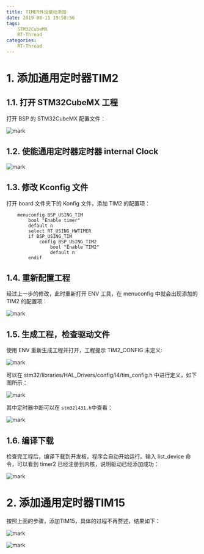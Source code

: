 ```yaml
---
title: TIMER外设驱动添加
date: 2019-08-11 19:58:56
tags:
    STM32CubeMX
    RT-Thread
categories:
    RT-Thread
---
```


<!--more-->

# 1. 添加通用定时器TIM2
## 1.1. 打开 STM32CubeMX 工程

打开 BSP 的 STM32CubeMX 配置文件：

![mark](http://mculover666.cn/image/20190827/PAmcyQgMgnQj.png?imageslim)

## 1.2. 使能通用定时器定时器 internal Clock

![mark](http://mculover666.cn/image/20190829/I1U2qPftAITm.png?imageslim)

## 1.3. 修改 Kconfig 文件

打开 board 文件夹下的 Konfig 文件，添加 TIM2 的配置项：

```
    menuconfig BSP_USING_TIM
        bool "Enable timer"
        default n
        select RT_USING_HWTIMER
        if BSP_USING_TIM
            config BSP_USING_TIM2
                bool "Enable TIM2"
                default n
        endif
```

## 1.4. 重新配置工程

经过上一步的修改，此时重新打开 ENV 工具，在 menuconfig 中就会出现添加的 TIM2 的配置项：

![mark](http://mculover666.cn/image/20190829/vRF37gaSBAqh.png?imageslim)

## 1.5. 生成工程，检查驱动文件

使用 ENV 重新生成工程并打开，工程提示 TIM2_CONFIG 未定义:

![mark](http://mculover666.cn/image/20190829/3Vs5unVHRliI.png?imageslim)

可以在 stm32/libraries/HAL_Drivers/config/l4/tim_config.h 中进行定义，如下图所示：

![mark](http://mculover666.cn/image/20190829/jl5AbNtDqvb0.png?imageslim)

其中定时器中断可以在 `stm32l431.h`中查看：

![mark](http://mculover666.cn/image/20190829/0zyVcpggA2V7.png?imageslim)

## 1.6. 编译下载

检查完工程后，编译下载到开发板，程序会自动开始运行。输入 list_device 命令，可以看到 timer2 已经注册到内核，说明驱动已经添加成功：

![mark](http://mculover666.cn/image/20190829/tViOphp1rG1w.png?imageslim)

# 2. 添加通用定时器TIM15

按照上面的步骤，添加TIM15，具体的过程不再赘述，结果如下：

![mark](http://mculover666.cn/image/20190829/6bPnqtru1t94.png?imageslim)

![mark](http://mculover666.cn/image/20190829/nJtLYN6k4L9f.png?imageslim)